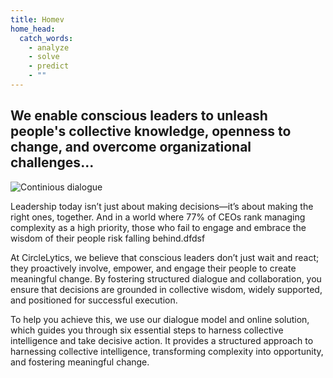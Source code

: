 ```yaml
---
title: Homev
home_head:
  catch_words:
    - analyze
    - solve
    - predict
    - ""
---
```

## We enable conscious leaders to unleash people's collective knowledge, openness to change, and overcome organizational challenges...

![Continious dialogue](/img/continual-dialogue-model.png)

Leadership today isn’t just about making decisions—it’s about making the right ones, together. And in a world where 77% of CEOs rank managing complexity as a high priority, those who fail to engage and embrace the wisdom of their people risk falling behind.dfdsf

At CircleLytics, we believe that conscious leaders don’t just wait and react; they proactively involve, empower, and engage their people to create meaningful change. By fostering structured dialogue and collaboration, you ensure that decisions are grounded in collective wisdom, widely supported, and positioned for successful execution.

To help you achieve this, we use our dialogue model and online solution, which guides you through six essential steps to harness collective intelligence and take decisive action. It provides a structured approach to harnessing collective intelligence, transforming complexity into opportunity, and fostering meaningful change.
